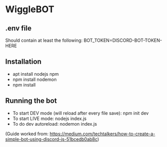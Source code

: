 # WiggleBOT

## .env file
Should contain at least the following:
    BOT_TOKEN=DISCORD-BOT-TOKEN-HERE

## Installation
- apt install nodejs npm
- npm install nodemon
- npm install

## Running the bot
- To start DEV mode (will reload after every file save): npm init dev
- To start LIVE mode: nodejs index.js
- To do dev autoreload: nodemon index.js

(Guide worked from: https://medium.com/techtalkers/how-to-create-a-simple-bot-using-discord-js-51bcedb0ab8c)
